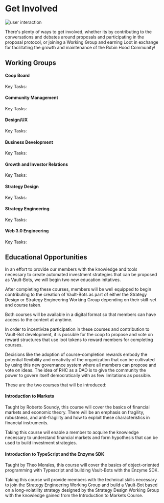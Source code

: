 Get Involved
============


![user interaction](../assets/get-involved.png)

There's plenty of ways to get involved, whether its by contributing to the conversations and debates around proposals and participating in the proposal protocol, or joining a Working Group and earning Loot in exchange for facilitating the growth and maintenance of the Robin Hood Community!

## Working Groups

#### Coop Board

Key Tasks:

#### Community Management

Key Tasks:
#### Design/UX

Key Tasks:
#### Business Development

Key Tasks:
#### Growth and Investor Relations

Key Tasks:
#### Strategy Design

Key Tasks:
#### Strategy Engineering

Key Tasks:
#### Web 3.0 Engineering

Key Tasks:


## Educational Opportunities

In an effort to provide our members with the knowledge and tools necessary to create automated investment strategies that can be proposed as Vault-Bots, we will begin two new education initatives.

After completing these courses, members will be well equipped to begin contributing to the creation of Vault-Bots as part of either the Strategy Design or Strategy Engineering Working Group depending on their skill-set and course taken.

Both courses will be available in a digital format so that members can have access to the content at anytime.

In order to incentivize participation in these courses and contribution to Vault-Bot development, it is possible for the coop to propose and vote on reward structures that use loot tokens to reward members for completing courses. 

Decisions like the adoption of course-completion rewards embody the potential flexibility and creativity of the organization that can be cultivated by using this new governance system where all members can propose and vote on ideas. The idea of RHC as a DAO is to give the community the power to govern itself democratically with as few limitations as possible.

These are the two courses that will be introduced:

#### Introduction to Markets
Taught by Roberto Soundy, this course will cover the basics of financial markets and economic theory. There will be an emphasis on fragility, robustness, and anti-fragility and how to exploit these characteristics in financial instruments. 

Taking this course will enable a member to acquire the knowledge necessary to understand financial markets and form hypothesis that can be used to build investment strategies.


#### Introduction to TypeScript and the Enzyme SDK
Taught by Theo Morales, this course will cover the basics of object-oriented programming  with Typescript and building Vault-Bots with the Enzyme SDK. 

Taking this course will provide members with the technical skills necessary to join the Strategy Engineering Working Group and build a Vault-Bot based on a long-volatility strategy designed by the Strategy Design Working Group with the knowledge gained from the Introduction to Markets Course.

